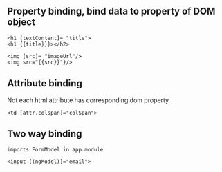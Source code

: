 ## Property binding, bind data to property of DOM object
```
<h1 [textContent]= "title">
<h1 {{title}}}></h2>

<img [src]= "imageUrl"/>
<img src="{{src}}"}/>

```


## Attribute binding
Not each html attribute has corresponding dom property

```
<td [attr.colspan]="colSpan">
```

## Two way binding
```
imports FormModel in app.module

<input [(ngModel)]="email">
```
